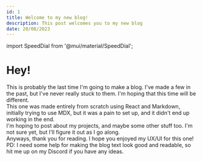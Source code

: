 ```yaml
---
id: 1
title: Welcome to my new blog!
description: This post welcomes you to my new blog
date: 20/08/2023
---
```

import SpeedDial from '@mui/material/SpeedDial';
# Hey!

This is probably the last time I'm going to make a blog. I've made a few in the past, but I've never really stuck to them. I'm hoping that this time will be different.  
This one was made entirely from scratch using React and Markdown, initially trying to use MDX, but it was a pain to set up, and it didn't end up working in the end.  
I'm hoping to post about my projects, and maybe some other stuff too. I'm not sure yet, but I'll figure it out as I go along.  
Anyways, thank you for reading. I hope you enjoyed my UX/UI for this one!  
<SpeedDial />
PD: I need some help for making the blog text look good and readable, so hit me up on my Discord if you have any ideas.